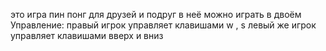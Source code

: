 это игра пин понг для друзей и подруг в неё можно играть в двоём
Управление:
    правый игрок управляет клавишами w , s
    левый же игрок управляет клавишами вверх и вниз
